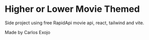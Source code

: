 # Higher or Lower Movie Themed

Side project using free RapidApi movie api, react, tailwind and vite.

Made by Carlos Exojo
